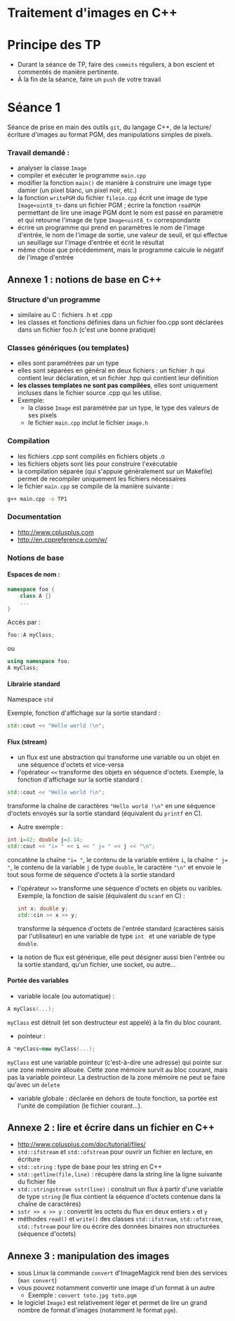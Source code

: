 # Traitement d'images en C++

# Principe des TP 

- Durant la séance de TP, faire des `commits` réguliers, à bon escient et commentés de manière pertinente. 
- À la fin de la séance, faire un `push` de votre travail

# Séance 1

Séance de prise en main des outils `git`, du langage C++, de la lecture/écriture d'images au format PGM, des manipulations simples de pixels.

### Travail demandé :

- analyser la classe `Image` 
- compiler et exécuter le programme `main.cpp`
- modifier la fonction `main()` de manière à construire une image type damier (un pixel blanc, un pixel noir, etc.)
- la fonction `writePGM` du fichier `fileio.cpp` écrit une image de type `Image<uint8_t>` dans un fichier PGM ; écrire la fonction `readPGM` permettant de lire une image PGM dont le nom est passé en paramètre et qui retourne l'image de type `Image<uint8_t>` correspondante
- écrire un programme qui prend en paramètres le nom de l'image d'entrée, le nom de l'image de sortie, une valeur de seuil, et qui effectue un seuillage sur l'image d'entrée et écrit le résultat
- même chose que précédemment, mais le programme calcule le négatif de l'image d'entrée

## Annexe 1 : notions de base en C++

### Structure d'un programme
- similaire au C : fichiers .h et .cpp
- les classes et fonctions définies dans un fichier foo.cpp sont déclarées dans un fichier foo.h (c'est une bonne pratique)

### Classes génériques (ou templates)
- elles sont paramétrées par un type
- elles sont séparées en général en deux fichiers : un fichier .h qui contient leur déclaration, et un fichier .hpp qui contient leur définition
- **les classes templates ne sont pas compilées**, elles sont uniquement incluses dans le fichier source .cpp qui les utilise.
- Exemple: 
	- la classe `Image` est paramétrée par un type, le type des valeurs de ses pixels
	- le fichier `main.cpp` inclut le fichier `image.h` 

### Compilation
- les fichiers .cpp sont compilés en fichiers objets .o
- les fichiers objets sont liés pour construire l'exécutable
- la compilation séparée (qui s'appuie généralement sur un Makefile) permet de recompiler uniquement les fichiers nécessaires
- le fichier `main.cpp` se compile de la manière suivante :

```sh
g++ main.cpp -o TP1
```
### Documentation
- http://www.cplusplus.com
- http://en.cppreference.com/w/

### Notions de base
#### Espaces de nom :
```cpp
namespace foo {
	class A {}
	...
}
```
Accès par :

```cpp
foo::A myClass;
``` 
ou

```cpp
using namespace foo; 
A myClass;
```

#### Librairie standard
Namespace `std`

Exemple, fonction d'affichage sur la sortie standard :

```cpp
std::cout << "Hello world !\n";
```

#### Flux (stream)
- un flux est une abstraction qui transforme une variable ou un objet en une séquence d'octets et vice-versa
- l'opérateur `<<` transforme des objets en séquence d'octets. Exemple, la fonction d'affichage sur la sortie standard :
	
```cpp
std::cout << "Hello world !\n";
```
transforme la chaîne de caractères `"Hello world !\n"` en une séquence d'octets envoyés sur la sortie standard (équivalent du `printf` en C).

- Autre exemple :

```cpp
int i=42; double j=3.14;
std::cout << "i= " << i << " j= " << j << "\n";
```
concatène la chaîne `"i= "`, le contenu de la variable entière `i`, la chaîne `" j= "`, le contenu de la variable `j` de type `double`, le caractère `"\n"` et envoie le tout sous forme de séquence d'octets à la sortie standard

- l'opérateur `>>` transforme une séquence d'octets en objets ou varibles. Exemple, la fonction de saisie (équivalent du `scanf` en C) :

	```cpp
	int x; double y;
	std::cin >> x >> y;
	```
	transforme la séquence d'octets de l'entrée standard (caractères saisis par l'utilisateur) en une variable de type `int ` et une variable de type `double`.
- la notion de flux est générique, elle peut désigner aussi bien l'entrée ou la sortie standard, qu'un fichier, une socket, ou autre...



#### Portée des variables 

- variable locale (ou automatique) :

```cpp
A myClass(...);
```
`myClass` est détruit (et son destructeur est appelé) à la fin du bloc courant.

- pointeur :

```cpp
A *myClass=new myClass(...);
```
`myClass` est une variable pointeur (c'est-à-dire une adresse) qui pointe sur une zone mémoire allouée. Cette zone mémoire survit au bloc courant, mais pas la variable pointeur. 
La destruction de la zone mémoire ne peut se faire qu'avec un `delete`

- variable globale : déclarée en dehors de toute fonction, sa portée est l'unité de compilation (le fichier courant...).


## Annexe 2 : lire et écrire dans un fichier en C++

- http://www.cplusplus.com/doc/tutorial/files/
- `std::ifstream` et `std::ofstream` pour ouvrir un fichier en lecture, en écriture
- `std::string` : type de base pour les string en C++
- `std::getline(file,line)` : récupère dans la string line la ligne suivante du fichier file
- `std::stringstream sstr(line)` : construit un flux à partir d'une variable de type `string` (le flux contient la séquence d'octets contenue dans la chaîne de caractères)
- `sstr >> x >> y` : convertit les octets du flux en deux entiers `x` et `y`
- méthodes `read()` et `write()` des classes `std::ifstream`, `std::ofstream`, `std::fstream` pour lire ou écrire des données binaires non structurées (séquence d'octets)

## Annexe 3 : manipulation des images
- sous Linux la commande `convert` d'ImageMagick rend bien des services (`man convert`)
- vous pouvez notamment convertir une image d'un format à un autre 
	- Exemple : `convert toto.jpg toto.pgm`
- le logiciel `ImageJ` est relativement léger et permet de lire un grand nombre de format d'images (notamment le format `pgm`). 







